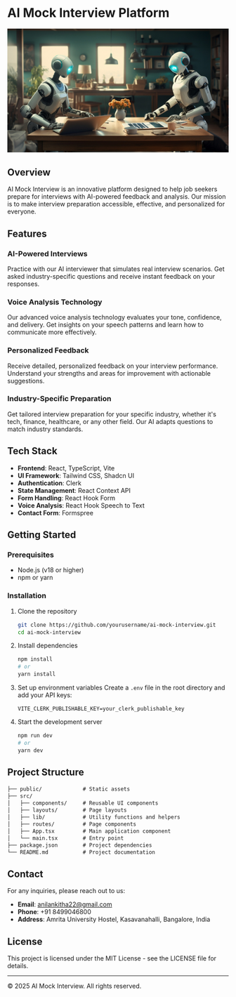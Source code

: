 # AI Mock Interview Platform

![AI Mock Interview Banner](public/assets/img/hero.jpg)

## Overview

AI Mock Interview is an innovative platform designed to help job seekers prepare for interviews with AI-powered feedback and analysis. Our mission is to make interview preparation accessible, effective, and personalized for everyone.

## Features

### AI-Powered Interviews
Practice with our AI interviewer that simulates real interview scenarios. Get asked industry-specific questions and receive instant feedback on your responses.

### Voice Analysis Technology
Our advanced voice analysis technology evaluates your tone, confidence, and delivery. Get insights on your speech patterns and learn how to communicate more effectively.

### Personalized Feedback
Receive detailed, personalized feedback on your interview performance. Understand your strengths and areas for improvement with actionable suggestions.

### Industry-Specific Preparation
Get tailored interview preparation for your specific industry, whether it's tech, finance, healthcare, or any other field. Our AI adapts questions to match industry standards.

## Tech Stack

- **Frontend**: React, TypeScript, Vite
- **UI Framework**: Tailwind CSS, Shadcn UI
- **Authentication**: Clerk
- **State Management**: React Context API
- **Form Handling**: React Hook Form
- **Voice Analysis**: React Hook Speech to Text
- **Contact Form**: Formspree

## Getting Started

### Prerequisites

- Node.js (v18 or higher)
- npm or yarn

### Installation

1. Clone the repository
   ```bash
   git clone https://github.com/yourusername/ai-mock-interview.git
   cd ai-mock-interview
   ```

2. Install dependencies
   ```bash
   npm install
   # or
   yarn install
   ```

3. Set up environment variables
   Create a `.env` file in the root directory and add your API keys:
   ```
   VITE_CLERK_PUBLISHABLE_KEY=your_clerk_publishable_key
   ```

4. Start the development server
   ```bash
   npm run dev
   # or
   yarn dev
   ```

## Project Structure

```
├── public/             # Static assets
├── src/
│   ├── components/     # Reusable UI components
│   ├── layouts/        # Page layouts
│   ├── lib/            # Utility functions and helpers
│   ├── routes/         # Page components
│   ├── App.tsx         # Main application component
│   └── main.tsx        # Entry point
├── package.json        # Project dependencies
└── README.md           # Project documentation
```

## Contact

For any inquiries, please reach out to us:

- **Email**: anilankitha22@gmail.com
- **Phone**: +91 8499046800
- **Address**: Amrita University Hostel, Kasavanahalli, Bangalore, India

## License

This project is licensed under the MIT License - see the LICENSE file for details.

---

© 2025 AI Mock Interview. All rights reserved.
